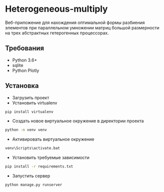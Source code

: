 # Heterogeneous-multiply
Веб-приложение для нахождения оптимальной формы разбиения элементов при параллельном умножении матриц большой размерности на трех абстрактных гетерогенных процессорах.

## Требования
- Python 3.6+
- sqlite
- Python Plotly 

## Установка
- Загрузить проект
- Установить virtualenv
```bash
pip install virtualenv
```
- Создать новое виртуальное окружение в директории проекта
```bash
python -m venv venv
```
- Активировать виртуальное окружение
```bash
venv\Scripts\activate.bat
```
- Установить требуемые зависимости
```bash
pip install -r requirements.txt
```
- Запустить сервер
```bash
python manage.py runserver
```
